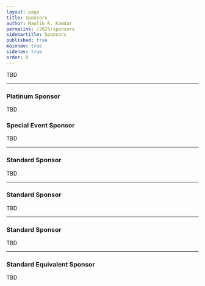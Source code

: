 ```yaml
---
layout: page
title: Sponsors
author: Maulik R. Kamdar
permalink: /2025/sponsors
sidebartitle: Sponsors
published: true
mainnav: true
sidenav: true
order: 8
---
```

TBD

---

### **Platinum Sponsor**

TBD

### **Special Event Sponsor**

TBD

---

### **Standard Sponsor**

TBD

---

### **Standard Sponsor**

TBD

---

### **Standard Sponsor**

TBD

---


### **Standard Equivalent Sponsor**

TBD
